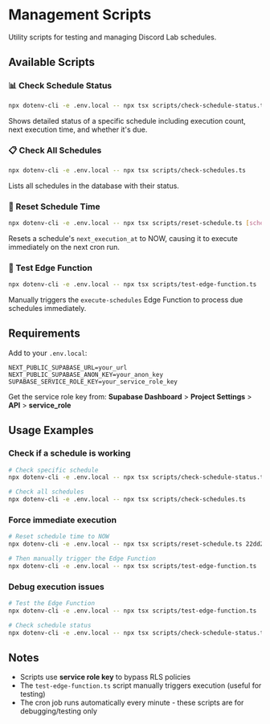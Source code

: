 # Management Scripts

Utility scripts for testing and managing Discord Lab schedules.

## Available Scripts

### 📊 Check Schedule Status
```bash
npx dotenv-cli -e .env.local -- npx tsx scripts/check-schedule-status.ts [schedule-id]
```
Shows detailed status of a specific schedule including execution count, next execution time, and whether it's due.

### 📋 Check All Schedules
```bash
npx dotenv-cli -e .env.local -- npx tsx scripts/check-schedules.ts
```
Lists all schedules in the database with their status.

### 🔄 Reset Schedule Time
```bash
npx dotenv-cli -e .env.local -- npx tsx scripts/reset-schedule.ts [schedule-id]
```
Resets a schedule's `next_execution_at` to NOW, causing it to execute immediately on the next cron run.

### 🧪 Test Edge Function
```bash
npx dotenv-cli -e .env.local -- npx tsx scripts/test-edge-function.ts
```
Manually triggers the `execute-schedules` Edge Function to process due schedules immediately.

## Requirements

Add to your `.env.local`:
```
NEXT_PUBLIC_SUPABASE_URL=your_url
NEXT_PUBLIC_SUPABASE_ANON_KEY=your_anon_key
SUPABASE_SERVICE_ROLE_KEY=your_service_role_key
```

Get the service role key from: **Supabase Dashboard** > **Project Settings** > **API** > **service_role**

## Usage Examples

### Check if a schedule is working
```bash
# Check specific schedule
npx dotenv-cli -e .env.local -- npx tsx scripts/check-schedule-status.ts d75966da-abc7-4453-b0a6-0120b7724dff

# Check all schedules
npx dotenv-cli -e .env.local -- npx tsx scripts/check-schedules.ts
```

### Force immediate execution
```bash
# Reset schedule time to NOW
npx dotenv-cli -e .env.local -- npx tsx scripts/reset-schedule.ts 22dd2ff2-b1be-4545-94ae-ddb74553b87f

# Then manually trigger the Edge Function
npx dotenv-cli -e .env.local -- npx tsx scripts/test-edge-function.ts
```

### Debug execution issues
```bash
# Test the Edge Function
npx dotenv-cli -e .env.local -- npx tsx scripts/test-edge-function.ts

# Check schedule status
npx dotenv-cli -e .env.local -- npx tsx scripts/check-schedule-status.ts
```

## Notes

- Scripts use **service role key** to bypass RLS policies
- The `test-edge-function.ts` script manually triggers execution (useful for testing)
- The cron job runs automatically every minute - these scripts are for debugging/testing only
